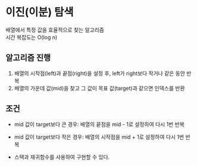 # 이진(이분) 탐색

배열에서 특정 값을 효율적으로 찾는 알고리즘 </br>
시간 복잡도는 O(log n)

## 알고리즘 진행

1. 배열의 시작점(left)과 끝점(right)을 설정 후, left가 right보다 작거나 같은 동안 반복
2. 배열의 가운데 값(mid)을 찾고 그 값이 목표 값(target)과 같으면 인덱스를 반환

## 조건

-   mid 값이 target보다 큰 경우:
    배열의 끝점을 mid - 1로 설정하여 다시 1번 반복

-   mid 값이 target보다 작은 경우:
    배열의 시작점을 mid + 1로 설정하여 다시 1번 반복

*   스택과 재귀함수를 사용하여 구현할 수 있다.
